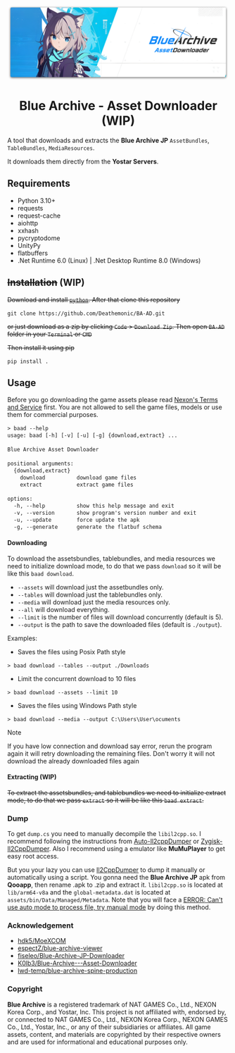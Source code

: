 <div align="center">
  <img src="baad/public/archive.png" width="500px" alt="logo">
  <h1>Blue Archive - Asset Downloader (WIP)</h1>
</div>

A tool that downloads and extracts the **Blue Archive JP** `AssetBundles`, `TableBundles`, `MediaResources`.

It downloads them directly from the **Yostar Servers**.

## Requirements

- Python 3.10+
- requests
- request-cache
- aiohttp
- xxhash
- pycryptodome
- UnityPy
- flatbuffers
- .Net Runtime 6.0 (Linux) | .Net Desktop Runtime 8.0 (Windows)

## ~~Installation~~ (WIP)
~~Download and install [`python`](https://www.python.org/downloads/). After that clone this repository~~

```
git clone https://github.com/Deathemonic/BA-AD.git
```

~~or just download as a zip by clicking `Code` > `Download Zip`. Then open `BA-AD` folder in your `Terminal` or `CMD`~~

~~Then install it using pip~~

```
pip install .
```

## Usage
Before you go downloading the game assets please read [Nexon's Terms and Service](https://m.nexon.com/terms/304) first. You are not allowed to sell the game files, models or use them for commercial purposes.

```
> baad --help
usage: baad [-h] [-v] [-u] [-g] {download,extract} ...

Blue Archive Asset Downloader

positional arguments:
  {download,extract}
    download          download game files
    extract           extract game files

options:
  -h, --help          show this help message and exit
  -v, --version       show program's version number and exit
  -u, --update        force update the apk
  -g, --generate      generate the flatbuf schema
```

#### Downloading

To download the assetsbundles, tablebundles, and media resources we need to initialize download mode, to do that we pass `download` so it will be like this `baad download`.

- `--assets` will download just the assetbundles only.
- `--tables` will download just the tablebundles only.
- `--media` will download just the media resources only.
- `--all` will download everything.
- `--limit` is the number of files will download concurrently (default is 5).
- `--output` is the path to save the downloaded files (default is `./output`).

Examples:

- Saves the files using Posix Path style
```
> baad download --tables --output ./Downloads
```

- Limit the concurrent download to 10 files
```
> baad download --assets --limit 10
```

- Saves the files using Windows Path style
```
> baad download --media --output C:\Users\User\ocuments
```

> [!NOTE]
> If you have low connection and download say error, rerun the program again it will retry downloading the remaining files. Don't worry it will not download the already downloaded files again

#### Extracting (WIP)

~~To extract the assetsbundles, and  tablebundles we need to initialize extract mode, to do that we pass `extract` so it will be like this `baad extract`.~~



### Dump
To get `dump.cs` you need to manually decompile the `libil2cpp.so`. I recommend following the instructions from [Auto-Il2cppDumper](https://github.com/AndnixSH/Auto-Il2cppDumper) or [Zygisk-Il2CppDumper](https://github.com/Perfare/Zygisk-Il2CppDumper). Also I recommend using a emulator like **MuMuPlayer** to get easy root access.

But you your lazy you can use [Il2CppDumper](Il2CppDumper) to dump it manually or automatically using a script. You gonna need the **Blue Archive JP** apk from **Qooapp**, then rename .apk to .zip and extract it. `libil2cpp.so` is located at `lib/arm64-v8a` and the `global-metadata.dat` is located at `assets/bin/Data/Managed/Metadata`.
Note that you will face a [ERROR: Can't use auto mode to process file, try manual mode](https://github.com/Perfare/Il2CppDumper?tab=readme-ov-file#error-cant-use-auto-mode-to-process-file-try-manual-mode) by doing this method.

### Acknowledgement
 - [hdk5/MoeXCOM](https://github.com/hdk5/MoeXCOM)
 - [espectZ/blue-archive-viewer](https://github.com/respectZ/blue-archive-viewer)
 - [fiseleo/Blue-Archive-JP-Downloader](https://github.com/fiseleo/Blue-Archive-JP-Downloader)
 - [K0lb3/Blue-Archive---Asset-Downloader](https://github.com/K0lb3/Blue-Archive---Asset-Downloader)
 - [lwd-temp/blue-archive-spine-production](https://github.com/lwd-temp/blue-archive-spine-production)


### Copyright
**Blue Archive** is a registered trademark of NAT GAMES Co., Ltd., NEXON Korea Corp., and Yostar, Inc. This project is not affiliated with, endorsed by, or connected to NAT GAMES Co., Ltd., NEXON Korea Corp., NEXON GAMES Co., Ltd., Yostar, Inc., or any of their subsidiaries or affiliates. All game assets, content, and materials are copyrighted by their respective owners and are used for informational and educational purposes only.
